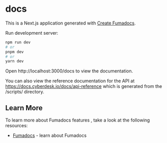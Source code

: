 # docs

This is a Next.js application generated with
[Create Fumadocs](https://github.com/fuma-nama/fumadocs).

Run development server:

```bash
npm run dev
# or
pnpm dev
# or
yarn dev
```

Open http://localhost:3000/docs to view the documentation.

You can also view the reference documentation for the API at https://docs.cyberdesk.io/docs/api-reference which is generated from the /scripts/ directory.

## Learn More

To learn more about Fumadocs features , take a look at the following
resources:

- [Fumadocs](https://fumadocs.vercel.app) - learn about Fumadocs
